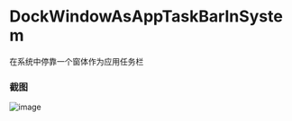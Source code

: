 # DockWindowAsAppTaskBarInSystem
在系统中停靠一个窗体作为应用任务栏

### 截图
![image](https://raw.github.com/CuteLeon/DockWindowAsAppTaskBarInSystem/master/生成/截图.png)

